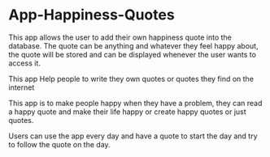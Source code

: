# App-Happiness-Quotes

This app allows the user to add their own happiness quote into the database. The quote can be anything and whatever they feel happy about, the quote will be stored and can be displayed whenever the user wants to access it.

This app Help people to write they own quotes or quotes they find on the internet  

This app is to make people happy when they have a problem, they can read a happy quote and make their life happy or create happy quotes or just quotes. 

Users can use the app every day and have a quote to start the day and try to follow the quote on the day. 
